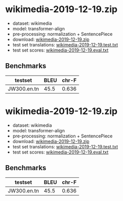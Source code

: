 # wikimedia-2019-12-19.zip

* dataset: wikimedia
* model: transformer-align
* pre-processing: normalization + SentencePiece
* download: [wikimedia-2019-12-19.zip](https://object.pouta.csc.fi/OPUS-MT-dev/en-tn/wikimedia-2019-12-19.zip)
* test set translations: [wikimedia-2019-12-19.test.txt](https://object.pouta.csc.fi/OPUS-MT-dev/en-tn/wikimedia-2019-12-19.test.txt)
* test set scores: [wikimedia-2019-12-19.eval.txt](https://object.pouta.csc.fi/OPUS-MT-dev/en-tn/wikimedia-2019-12-19.eval.txt)

## Benchmarks

| testset               | BLEU  | chr-F |
|-----------------------|-------|-------|
| JW300.en.tn 	| 45.5 	| 0.636 |

# wikimedia-2019-12-19.zip

* dataset: wikimedia
* model: transformer-align
* pre-processing: normalization + SentencePiece
* download: [wikimedia-2019-12-19.zip](https://object.pouta.csc.fi/OPUS-MT-dev/en-tn/wikimedia-2019-12-19.zip)
* test set translations: [wikimedia-2019-12-19.test.txt](https://object.pouta.csc.fi/OPUS-MT-dev/en-tn/wikimedia-2019-12-19.test.txt)
* test set scores: [wikimedia-2019-12-19.eval.txt](https://object.pouta.csc.fi/OPUS-MT-dev/en-tn/wikimedia-2019-12-19.eval.txt)

## Benchmarks

| testset               | BLEU  | chr-F |
|-----------------------|-------|-------|
| JW300.en.tn 	| 45.5 	| 0.636 |

